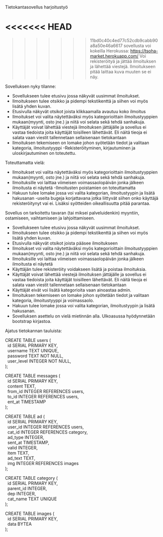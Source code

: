 Tietokantasovellus harjoitustyö

<<<<<<< HEAD
=======

>>>>>>> 11bd0c40c4ed77c52cdb9cabb90a8a50e46a6617
sovellusta voi kokeilla Herokussa: https://tsoha-market.herokuapp.com/
Voi rekisteröityä ja jättää ilmoituksen ja lähettää viestejä. Ilmoitukseen pitää laittaa kuva muuten se ei näy.

Sovelluksen nyky tilanne:
- Sovellukseen tulee etusivu jossa näkyvät uusimmat ilmoitukset.
- Ilmoitukseen tulee otsikko ja pidempi tekstikenttä ja siihen voi myös lisätä yhden kuvan. 
- Etusivulla näkyvät otsikot joista klikkaamalla avautuu koko ilmoitus
- Ilmoitukset voi valita näytettäväksi myös kategorioittain ilmoitustyyppien mukaan(myynti, osto jne.) ja niitä voi selata sekä tehdä sanhakuja. 
- Käyttäjät voivat lähettää viestejä ilmoituksen jättäjälle ja sovellus ei vastaa tiedoista joita käyttäjät toisilleen lähettävät. Eli näitä tieoja ei salata vaan viestit tallennetaan sellaisenaan tietokantaan
- Ilmoituksen tekemiseen on lomake johon syötetään tiedot ja valitaan kategoria, ilmoitustyyppi
-Rekisteröityminen, kirjautuminen ja uloskirjautuminen on toteutettu. 

Toteuttamatta vielä:
- Ilmoitukset voi valita näytettäväksi myös kategorioittain ilmoitustyyppien mukaan(myynti, osto jne.) ja niitä voi selata sekä tehdä sanhakuja. 
- Ilmoituksille voi laittaa viimeisen voimassaolopäivän jonka jälkeen ilmoitusta ei näytetä
-Ilmoitusten poistamien on toteuttamatta 
- Hakuun tulee lomake jossa voi valita kategorian, ilmoitustyypin ja lisätä hakusanan
-useita bugeja korjattavana jotka liittyvät siihen onko käyttäjä rekisteröitynyt vai ei. Lisäksi syötteiden oikeallisuutta pitää parantaa. 




Sovellus on tarkoitettu tavaran (tai miksei palveluidenkin) myyntiin, ostamiseen, vaihtamiseen ja lahjoittamiseen. 

- Sovellukseen tulee etusivu jossa näkyvät uusimmat ilmoitukset.
- Ilmoitukseen tulee otsikko ja pidempi tekstikenttä ja siihen voi myös lisätä yhden kuvan. 
- Etusivulla näkyvät otsikot joista pääsee ilmoitukseen
- Ilmoitukset voi valita näytettäväksi myös kategorioittain ilmoitustyyppien mukaan(myynti, osto jne.) ja niitä voi selata sekä tehdä sanhakuja. 
- Ilmoituksille voi laittaa viimeisen voimassaolopäivän jonka jälkeen ilmoitusta ei näytetä
- Käyttäjän tulee rekisteröity voidakseen lisätä ja poistaa ilmoituksia. 
- Käyttäjät voivat lähettää viestejä ilmoituksen jättäjälle ja sovellus ei vastaa tiedoista joita käyttäjät toisilleen lähettävät. Eli näitä tieoja ei salata vaan viestit tallennetaan sellaisenaan tietokantaan
- Käyttäjät eivät voi lisätä kategorioita vaan ainoastaa admin.
- Ilmoituksen tekemiseen on lomake johon syötetään tiedot ja valitaan kategoria, ilmoitustyyppi ja voimassaolo.
- Hakuun tulee lomake jossa voi valita kategorian, ilmoitustyypin ja lisätä hakusanan.
- Sovelluksen asettelu on vielä mietinnän alla. Ulkoasussa hyödynnetään bootstrap kirjastoa.

Ajatus tietokannan tauluista:

CREATE TABLE users (<br>
    &nbsp;&nbsp;id SERIAL PRIMARY KEY,<br>
    &nbsp;&nbsp;username TEXT UNIQUE,<br>
    &nbsp;&nbsp;password TEXT NOT NULL,<br> 
	  &nbsp;&nbsp;user_level INTEGER NOT NULL,<br>
);

CREATE TABLE messages (<br>
    &nbsp;&nbsp;id SERIAL PRIMARY KEY,<br>
    &nbsp;&nbsp;content TEXT,<br>
    &nbsp;&nbsp;from_id INTEGER REFERENCES users,<br>
    &nbsp;&nbsp;to_id INTEGER REFERENCES users,<br>
    &nbsp;&nbsp;ent_at TIMESTAMP<br>
);

CREATE TABLE ad (<br>
    &nbsp;&nbsp;id SERIAL PRIMARY KEY,<br>
    &nbsp;&nbsp;user_id INTEGER REFERENCES users,<br>
    &nbsp;&nbsp;cat_id INTEGER REFERENCES category,<br>
    &nbsp;&nbsp;ad_type INTEGER,<br>
    &nbsp;&nbsp;sent_at TIMESTAMP,<br>
    &nbsp;&nbsp;valid INTEGER,<br>
    &nbsp;&nbsp;item TEXT,<br>
    &nbsp;&nbsp;ad_text TEXT,<br>
    &nbsp;&nbsp;img INTEGER REFERENCES images<br>
);

CREATE TABLE category (<br>
    &nbsp;&nbsp;id SERIAL PRIMARY KEY,<br>
    &nbsp;&nbsp;parent_id INTEGER,<br>
    &nbsp;&nbsp;dep INTEGER,<br>
    &nbsp;&nbsp;cat_name TEXT UNIQUE<br>
);

CREATE TABLE images (<br>
    &nbsp;&nbsp;id SERIAL PRIMARY KEY,<br>
    &nbsp;&nbsp;data BYTEA<br>
);
